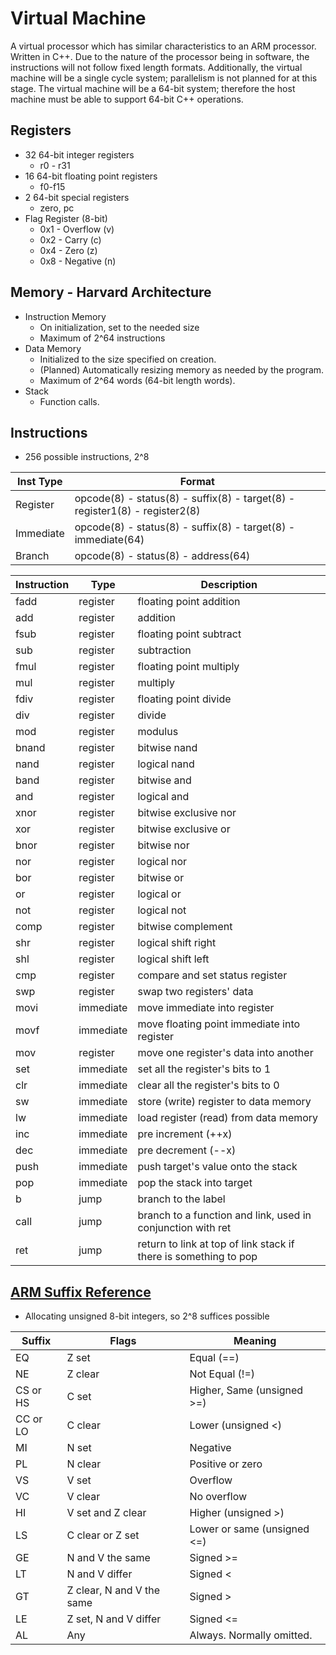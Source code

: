 # Virtual Machine
A virtual processor which has similar characteristics to an ARM processor. Written in C++. Due to the nature of the processor being in software, the instructions will not follow fixed length formats. Additionally, the virtual machine will be a single cycle system; parallelism is not planned for at this stage. The virtual machine will be a 64-bit system; therefore the host machine must be able to support 64-bit C++ operations.
## Registers
* 32 64-bit integer registers
  * r0 - r31
* 16 64-bit floating point registers
  * f0-f15
* 2 64-bit special registers
  * zero, pc
* Flag Register (8-bit)
  * 0x1 - Overflow (v)
  * 0x2 - Carry (c)
  * 0x4 - Zero (z)
  * 0x8 - Negative (n)
## Memory - Harvard Architecture
* Instruction Memory
  * On initialization, set to the needed size
  * Maximum of 2^64 instructions
* Data Memory
  * Initialized to the size specified on creation.
  * (Planned) Automatically resizing memory as needed by the program.
  * Maximum of 2^64 words (64-bit length words).
* Stack
  * Function calls.
## Instructions
* 256 possible instructions, 2^8

| Inst Type | Format |
|-----------|--------|
| Register | opcode(8) - status(8) - suffix(8) - target(8) - register1(8) - register2(8)
| Immediate | opcode(8) - status(8) - suffix(8) - target(8) - immediate(64)
| Branch | opcode(8) - status(8) - address(64)

| Instruction |    Type    |       Description        |
|-------------|------------|--------------------------|
| fadd        | register   | floating point addition
| add         | register   | addition
| fsub        | register   | floating point subtract
| sub         | register   | subtraction
| fmul        | register   | floating point multiply
| mul         | register   | multiply
| fdiv        | register   | floating point divide
| div         | register   | divide
| mod         | register   | modulus
| bnand       | register   | bitwise nand
| nand        | register   | logical nand
| band        | register   | bitwise and
| and         | register   | logical and
| xnor        | register   | bitwise exclusive nor
| xor         | register   | bitwise exclusive or
| bnor        | register   | bitwise nor
| nor         | register   | logical nor
| bor         | register   | bitwise or
| or          | register   | logical or
| not         | register   | logical not
| comp        | register   | bitwise complement
| shr         | register   | logical shift right
| shl         | register   | logical shift left
| cmp         | register   | compare and set status register
| swp         | register   | swap two registers' data
| movi        | immediate  | move immediate into register
| movf        | immediate  | move floating point immediate into register
| mov         | register   | move one register's data into another
| set         | immediate  | set all the register's bits to 1
| clr         | immediate  | clear all the register's bits to 0
| sw          | immediate  | store (write) register to data memory
| lw          | immediate  | load register (read) from data memory
| inc         | immediate  | pre increment (++x)
| dec         | immediate  | pre decrement (--x)
| push        | immediate  | push target's value onto the stack
| pop         | immediate  | pop the stack into target
| b           | jump       | branch to the label
| call        | jump       | branch to a function and link, used in conjunction with ret
| ret         | jump       | return to link at top of link stack if there is something to pop

## [ARM Suffix Reference](http://infocenter.arm.com/help/index.jsp?topic=/com.arm.doc.dui0473c/CEGBHJCJ.html)
* Allocating unsigned 8-bit integers, so 2^8 suffices possible

| Suffix | Flags | Meaning |
|--------|-------|---------|
| EQ | Z set | Equal (==)
| NE | Z clear | Not Equal (!=)
| CS or HS | C set | Higher, Same (unsigned >=)
| CC or LO | C clear | Lower (unsigned <)
| MI | N set | Negative
| PL | N clear | Positive or zero
| VS | V set | Overflow
| VC | V clear | No overflow
| HI | V set and Z clear | Higher (unsigned >)
| LS | C clear or Z set | Lower or same (unsigned <=)
| GE | N and V the same | Signed >=
| LT | N and V differ | Signed <
| GT | Z clear, N and V the same | Signed >
| LE | Z set, N and V differ | Signed <=
| AL | Any | Always. Normally omitted.
